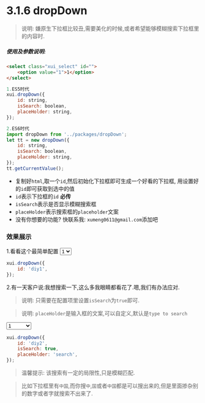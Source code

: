 <link rel="stylesheet" type="text/css" href="../assets/xui.css">
<script type="text/javascript" src="../assets/xui.js"></script>

# 3.1.6 dropDown

>说明: 嫌原生下拉框比较丑,需要美化的时候,或者希望能够模糊搜索下拉框里的内容时.

##### 使用及参数说明:
```html
<select class="xui_select" id="">
	<option value="1">1</option>
</select>
```
```js
1.ES5时代
xui.dropDown({
	id: string,
	isSearch: boolean,
	placeHolder: string,
});

2.ES6时代
import dropDown from '../packages/dropDown';
let tt = new dropDown({
	id: string,
	isSearch: boolean,
	placeHolder: string,
});
tt.getCurrentValue();
```
* 复制好`html`,取一个`id`,然后初始化下拉框即可生成一个好看的下拉框, 用设置好的`id`即可获取到选中的值
* `id`表示下拉框的`id` **必传**
* `isSearch`表示是否显示模糊搜索框
* `placeHolder`表示搜索框的`placeholder`文案
* 没有你想要的功能? 快联系我: `xumeng0611@gmail.com`添加吧

### 效果展示

1.看看这个最简单配置
<select class="xui_select" id="diy1">
	<option value="1">1</option>
	<option value="2">2</option>
	<option value="3">3</option>
	<option value="4">4</option>
	<option value="5">5</option>
	<option value="6">6</option>
</select>

<script type="text/javascript">
xui.dropDown({
	id: 'diy1',
});
</script>

```js
xui.dropDown({
	id: 'diy1',
});
```

2.有一天客户说:我想搜索一下,这么多我眼睛都看花了.嗯,我们有办法应对.
>说明: 只需要在配置项里设置`isSearch`为`true`即可.

>说明: `placeHolder`是输入框的文案,可以自定义,默认是`type to search`

<select class="xui_select" id="diy2">
	<option value="1">1</option>
	<option value="2">客户</option>
	<option value="3">hello</option>
	<option value="4">world</option>
	<option value="5">reactJs</option>
	<option value="6">程序猿</option>
</select>

<script type="text/javascript">
xui.dropDown({
	id: 'diy2',
	isSearch: true,
	placeHolder: 'search',
});
</script>

```js
xui.dropDown({
	id: 'diy2',
	isSearch: true,
	placeHolder: 'search',
});
```

>温馨提示: 该搜索有一定的局限性,只是模糊匹配.

>比如下拉框里有`中国`,而你搜`中`,`国`或者`中国`都是可以搜出来的,但是里面掺杂别的数字或者字就搜索不出来了.